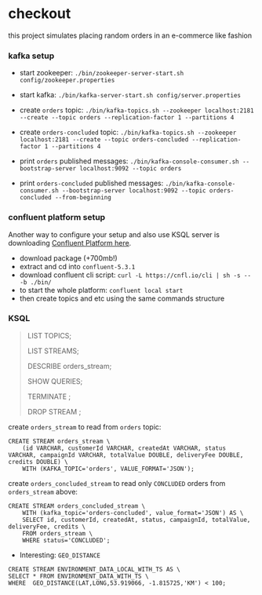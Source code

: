 # checkout

this project simulates placing random orders in an e-commerce like fashion

### kafka setup

- start zookeeper: `./bin/zookeeper-server-start.sh config/zookeeper.properties`
- start kafka: `./bin/kafka-server-start.sh config/server.properties`

- create `orders` topic: `./bin/kafka-topics.sh --zookeeper localhost:2181 --create --topic orders --replication-factor 1 --partitions 4`
- create `orders-concluded` topic: `./bin/kafka-topics.sh --zookeeper localhost:2181 --create --topic orders-concluded --replication-factor 1 --partitions 4`

- print `orders` published messages: `./bin/kafka-console-consumer.sh --bootstrap-server localhost:9092 --topic orders`
- print `orders-concluded` published messages: `./bin/kafka-console-consumer.sh --bootstrap-server localhost:9092 --topic orders-concluded --from-beginning` 

### confluent platform setup

Another way to configure your setup and also use KSQL server is downloading [Confluent Platform here](https://www.confluent.io/download/).
- download package (+700mb!)
- extract and cd into `confluent-5.3.1`
- download confluent cli script: `curl -L https://cnfl.io/cli | sh -s -- -b ./bin/`
- to start the whole platform: `confluent local start`
- then create topics and etc using the same commands structure


### KSQL

> LIST TOPICS;
>
> LIST STREAMS;
> 
> DESCRIBE orders_stream;
>
> SHOW QUERIES;
> 
> TERMINATE <ID>;
>
> DROP STREAM <ID>;

create `orders_stream` to read from `orders` topic:
```
CREATE STREAM orders_stream \
    (id VARCHAR, customerId VARCHAR, createdAt VARCHAR, status VARCHAR, campaignId VARCHAR, totalValue DOUBLE, deliveryFee DOUBLE, credits DOUBLE) \
    WITH (KAFKA_TOPIC='orders', VALUE_FORMAT='JSON');
```

create `orders_concluded_stream` to read only `CONCLUDED` orders from `orders_stream` above:
```
CREATE STREAM orders_concluded_stream \
    WITH (kafka_topic='orders-concluded', value_format='JSON') AS \
    SELECT id, customerId, createdAt, status, campaignId, totalValue, deliveryFee, credits \
    FROM orders_stream \
    WHERE status='CONCLUDED';
```





* Interesting: `GEO_DISTANCE`
```
CREATE STREAM ENVIRONMENT_DATA_LOCAL_WITH_TS AS \
SELECT * FROM ENVIRONMENT_DATA_WITH_TS \
WHERE  GEO_DISTANCE(LAT,LONG,53.919066, -1.815725,'KM') < 100;
```